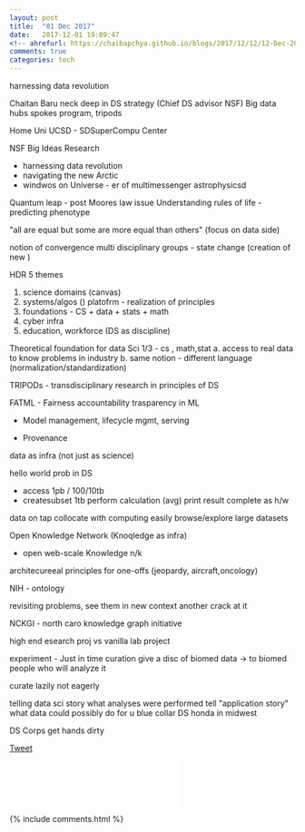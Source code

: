 ```yaml
---
layout: post
title:  "01 Dec 2017"
date:   2017-12-01 19:09:47
<!-- ahrefurl: https://chaibapchya.github.io/blogs/2017/12/12/12-Dec-2017.html -->
comments: true
categories: tech
---
```


harnessing data revolution

Chaitan Baru
neck deep in DS strategy (Chief DS advisor NSF)
Big data hubs spokes program, tripods

Home Uni UCSD - SDSuperCompu Center

NSF Big Ideas
Research
- harnessing data revolution
- navigating the new Arctic
- windwos on Universe - er of multimessenger astrophysicsd

Quantum leap - post Moores law issue
Understanding rules of life - predicting phenotype

"all are equal but some are more equal than others" (focus on data side)

notion of convergence
multi disciplinary groups - state change (creation of new )

HDR 5 themes
1. science domains (canvas) 
2. systems/algos () platofrm - realization of principles
3. foundations - CS + data + stats + math
4. cyber infra
5. education, workforce (DS as discipline)

Theoretical foundation for data Sci
1/3 - cs , math,stat
a. access to real data to know problems in industry
b. same notion - different language (normalization/standardization)

TRIPODs - transdisciplinary research in principles of DS

FATML - Fairness accountability trasparency in ML

- Model management, lifecycle mgmt, serving

- Provenance

data as infra (not just as science)


hello world prob in DS
- access 1pb / 100/10tb
- createsubset 1tb
perform calculation (avg)
print result
complete as h/w


data on tap
collocate with computing
easily browse/explore large datasets


Open Knowledge Network (Knoqledge as infra)
- open web-scale Knowledge n/k

architecureeal principles for one-offs (jeopardy, aircraft,oncology)

NIH - ontology

revisiting problems, see them in new context
another crack at it

NCKGI - north caro knowledge graph initiative

high end esearch proj vs vanilla lab project

experiment - Just in time curation
give a disc of biomed data -> to biomed people who will analyze it

curate lazily not eagerly

telling data sci story
	what analyses were performed
tell "application story"
	what data could possibly do for u
blue collar DS
	honda in midwest

DS Corps
	get hands dirty
	

<div class="g-plus" data-action="share" data-href="https://chaibapchya.github.io/blogs/tech/2017/12/01/2017-12-01.html"></div>

<a href="https://twitter.com/share" class="twitter-share-button" data-url="https://chaibapchya.github.io/blogs/tech/2017/12/01/2017-12-01.html" data-via="chaibapchya" data-size="large" data-hashtags="TheConquestOfWhy,Tech,Data">Tweet</a>
<script>!function(d,s,id){var js,fjs=d.getElementsByTagName(s)[0],p=/^http:/.test(d.location)?'http':'https';if(!d.getElementById(id)){js=d.createElement(s);js.id=id;js.src=p+'://platform.twitter.com/widgets.js';fjs.parentNode.insertBefore(js,fjs);}}(document, 'script', 'twitter-wjs');</script>

<iframe src="//www.facebook.com/plugins/like.php?href=https%3A//chaibapchya.github.io/blogs/tech/2017/12/01/2017-12-01.html&amp;width&amp;layout=standard&amp;action=like&amp;show_faces=true&amp;share=true&amp;height=80&amp;appId=2079840108912058" scrolling="no" frameborder="0" style="border:none; overflow:hidden; height:80px;" allowTransparency="true"></iframe>

[firebug]: https://addons.mozilla.org/en-US/firefox/addon/firebug/
[chrome-dev-tools]: https://developer.chrome.com/devtools


{% include comments.html %}
